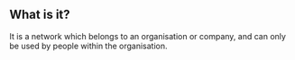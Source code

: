 ## What is it?
It is a network which belongs to an organisation or company, and can only be used by people within the organisation.